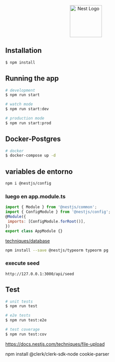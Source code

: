<p align="center">
  <a href="http://nestjs.com/" target="blank"><img src="https://nestjs.com/img/logo-small.svg" width="100" alt="Nest Logo" /></a>
</p>

## Installation

```bash
$ npm install
```

## Running the app

```bash
# development
$ npm run start

# watch mode
$ npm run start:dev

# production mode
$ npm run start:prod
```

## Docker-Postgres

```bash
# docker
$ docker-compose up -d

```

## variables de entorno
```bash
npm i @nestjs/config
```
### luego en app.module.ts
```js
import { Module } from '@nestjs/common';
import { ConfigModule } from '@nestjs/config';
@Module({
 imports: [ConfigModule.forRoot()],
})
export class AppModule {} 
```


[techniques/database](https://docs.nestjs.com/techniques/database)
```bash
npm install --save @nestjs/typeorm typeorm pg
```

### execute seed 
```
http://127.0.0.1:3000/api/seed
```





## Test

```bash
# unit tests
$ npm run test

# e2e tests
$ npm run test:e2e

# test coverage
$ npm run test:cov
```


https://docs.nestjs.com/techniques/file-upload


npm install @clerk/clerk-sdk-node cookie-parser